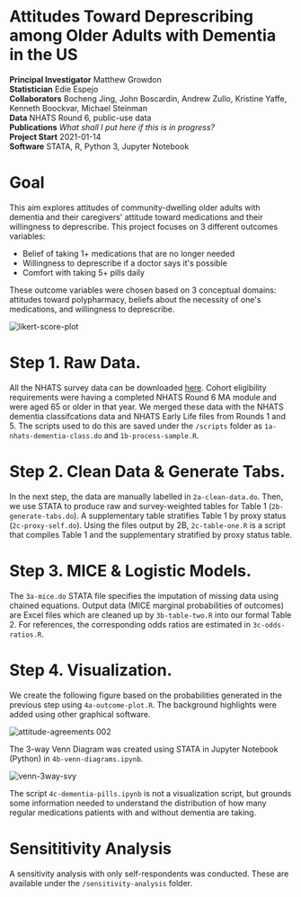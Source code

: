 # Attitudes Toward Deprescribing among Older Adults with Dementia in the US

**Principal Investigator**  Matthew Growdon                
**Statistician**            Edie Espejo                    
**Collaborators**           Bocheng Jing, John Boscardin, Andrew Zullo, Kristine Yaffe, Kenneth Boockvar, Michael Steinman  
**Data**                    NHATS Round 6, public-use data    
**Publications**            *What shall I put here if this is in progress?*                           
**Project Start**           2021-01-14                     
**Software**                STATA, R, Python 3, Jupyter Notebook

# Goal
This aim explores attitudes of community-dwelling older adults with dementia and their caregivers' attitude toward medications and their willingness to deprescribe. This project focuses on 3 different outcomes variables:

- Belief of taking 1+ medications that are no longer needed
- Willingness to deprescribe if a doctor says it's possible
- Comfort with taking 5+ pills daily

These outcome variables were chosen based on 3 conceptual domains: attitudes toward polypharmacy, beliefs about the necessity of one's medications, and willingness to deprescribe.

![likert-score-plot](https://user-images.githubusercontent.com/20163246/133846939-5d8d08e3-03e9-4129-adde-3f8657a4a172.png)


# Step 1. Raw Data.
All the NHATS survey data can be downloaded <a href='https://www.nhats.org/researcher/data-access'>here</a>. Cohort eligibility requirements were having a completed NHATS Round 6 MA module and were aged 65 or older in that year. We merged these data with the NHATS dementia classifcations data and NHATS Early Life files from Rounds 1 and 5. The scripts used to do this are saved under the `/scripts` folder as `1a-nhats-dementia-class.do` and `1b-process-sample.R`.

# Step 2. Clean Data & Generate Tabs.
In the next step, the data are manually labelled in `2a-clean-data.do`. Then, we use STATA to produce raw and survey-weighted tables for Table 1 (`2b-generate-tabs.do`). A supplementary table stratifies Table 1 by proxy status (`2c-proxy-self.do`). Using the files output by 2B, `2c-table-one.R` is a script that compiles Table 1 and the supplementary stratified by proxy status table.

# Step 3. MICE & Logistic Models.
The `3a-mice.do` STATA file specifies the imputation of missing data using chained equations. Output data (MICE marginal probabilities of outcomes) are Excel files which are cleaned up by `3b-table-two.R` into our formal Table 2. For references, the corresponding odds ratios are estimated in `3c-odds-ratios.R`.

# Step 4. Visualization.
We create the following figure based on the probabilities generated in the previous step using `4a-outcome-plot.R`. The background highlights were added using other graphical software.

![attitude-agreements 002](https://user-images.githubusercontent.com/20163246/133846039-9f9444b2-e6d8-48fe-a148-206ed2adb3ed.jpeg)


The 3-way Venn Diagram was created using STATA in Jupyter Notebook (Python) in `4b-venn-diagrams.ipynb`.

![venn-3way-svy](https://user-images.githubusercontent.com/20163246/133846058-4aa7c9eb-931b-4612-aca0-e825019336b0.png)


The script `4c-dementia-pills.ipynb` is not a visualization script, but grounds some information needed to understand the distribution of how many regular medications patients with and without dementia are taking.

# Sensititivity Analysis
A sensitivity analysis with only self-respondents was conducted. These are available under the `/sensitivity-analysis` folder.
